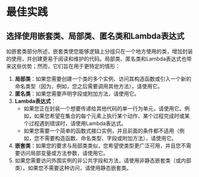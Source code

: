 # 最佳实践

## 选择使用嵌套类、局部类、匿名类和Lambda表达式

如嵌套类部分所述，嵌套类使您能够逻辑上分组只在一个地方使用的类，增加封装的使用，并创建更易于阅读和维护的代码。局部类、匿名类和Lambda表达式也带来这些优势；然而，它们旨在用于更特定的情形：

1. **局部类**：如果您需要创建一个类的多个实例、访问其构造函数或引入一个新的命名类型（因为，例如，您之后需要调用其他方法），请使用它。
2. **匿名类**：如果您需要声明字段或附加方法，请使用它。
3. **Lambda表达式**：
   - 如果您正在封装一个想要传递给其他代码的单一行为单元，请使用它。例如，如果您希望在集合的每个元素上执行某个动作、某个过程完成时或某个过程遇到错误时，请使用Lambda表达式。
   - 如果您需要一个简单的函数式接口实例，并且前面的条件都不适用（例如，您不需要构造函数、命名类型、字段或附加方法），请使用它。
4. **嵌套类**：如果您的要求与局部类类似，您希望使类型更广泛可用，并且您不需要访问局部变量或方法参数，请使用它。
5. 如果您需要访问外围实例的非公共字段和方法，请使用非静态嵌套类（或内部类）。如果您不需要这种访问，请使用静态嵌套类。

